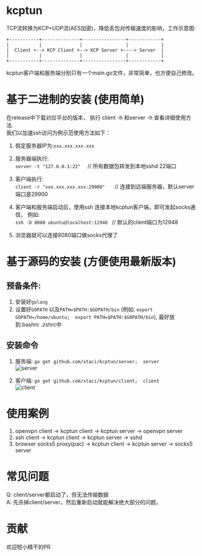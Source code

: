 # kcptun
TCP流转换为KCP+UDP流(AES加密)，降低丢包对传输速度的影响，工作示意图:      
```
+-----------+--------------+----------------+------------+
|           |              |                |            |
|  Client +--> KCP Client +--> KCP Server +----> Server  |
|           |              |                |            |
+-----------+--------------+----------------+------------+

```
kcptun客户端和服务端分别只有一个main.go文件，非常简单，也方便自己修改。      

# 基于二进制的安装 (使用简单)
在release中下载对应平台的版本， 执行 client -h 和server -h 查看详细使用方法.        
我们以加速ssh访问为例示范使用方法如下：         

1. 假定服务器IP为:```xxx.xxx.xxx.xxx```

2. 服务器端执行:     
```server -t "127.0.0.1:22"  ```     // 所有数据包转发到本地sshd 22端口           

3. 客户端执行:          
```client -r "xxx.xxx.xxx.xxx:29900"   ```    // 连接到远端服务器，默认server端口是29900           

4. 客户端和服务端启动后，使用ssh 连接本地kcptun客户端，即可发起socks通信， 例如:             
```ssh -D 8080 ubuntu@localhost:12948 ```     // 默认的client端口为12948    

5. 浏览器就可以连接8080端口做socks代理了

# 基于源码的安装  (方便使用最新版本)
## 预备条件:       
1. 安装好```golang```       
2. 设置好```GOPATH```  以及```PATH=$PATH:$GOPATH/bin``` (例如: ```export GOPATH=/home/ubuntu;  export PATH=$PATH:$GOPATH/bin```), 最好放到.bashrc .zshrc中 

## 安装命令
1. 服务端: ```go get github.com/xtaci/kcptun/server;  server```        
![server](server.gif)      

2. 客户端: ```go get github.com/xtaci/kcptun/client;  client```      
![client](client.gif)    


# 使用案例
1. openvpn client -> kcptun client -> kcptun server -> openvpn server
2. ssh client -> kcptun client -> kcptun server -> sshd
2. browser socks5 proxy(pac) -> kcptun client -> kcptun server -> socks5 server

# 常见问题
Q: client/server都启动了，但无法传输数据        
A: 先杀掉client/server，然后重新启动就能解决绝大部分的问题。      

# 贡献
欢迎短小精干的PR
